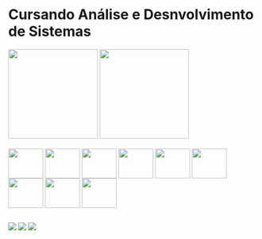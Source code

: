 <h1>Cursando Análise e Desnvolvimento de Sistemas</h1>

<div>
  <a href="https://github.com/PabloJesusdaSilva"></a>
    <img height="180em" src="https://github-readme-stats.vercel.app/api?username=pablojesusdasilva&show_icons=true&theme=tokyonight">
    <img height="180em" src="https://github-readme-stats.vercel.app/api/top-langs/?username=pablojesusdasilva&layout=compact&langs-count=168&theme=tokyonight">
</div>

<div style="display: inline_block"> <br>
  <img align ="center" height="60" width="70" src="https://cdn.jsdelivr.net/gh/devicons/devicon/icons/html5/html5-plain-wordmark.svg">
  <img align ="center" height="60" width="70" src="https://cdn.jsdelivr.net/gh/devicons/devicon/icons/css3/css3-plain-wordmark.svg">
  <img align ="center" height="60" width="70" src="https://cdn.jsdelivr.net/gh/devicons/devicon/icons/sass/sass-original.svg">   
  <img align ="center" height="60" width="70" src="https://cdn.jsdelivr.net/gh/devicons/devicon/icons/javascript/javascript-original.svg">
  <img align ="center" height="60" width="70" src="https://cdn.jsdelivr.net/gh/devicons/devicon/icons/typescript/typescript-original.svg" />
  <img align ="center" height="60" width="70" src="https://cdn.jsdelivr.net/gh/devicons/devicon/icons/react/react-original.svg" />
  <img align ="center" height="60" width="70" src="https://cdn.jsdelivr.net/gh/devicons/devicon/icons/nextjs/nextjs-original.svg" />
  <img align ="center" height="60" width="70" src="https://cdn.jsdelivr.net/gh/devicons/devicon/icons/tailwindcss/tailwindcss-plain.svg" />
  <img align ="center" height="60" width="70" src="https://cdn.jsdelivr.net/gh/devicons/devicon/icons/git/git-original.svg" />
</div>
  
  ##
  
<div>
    <a href="mailto:pablojesusdasilva0@gmail.com" target="_blank"><img src="https://img.shields.io/badge/Gmail-D14836?style=for-the-badge&logo=gmail&logoColor=white" target="_blank"></a>
    <a href="https://www.instagram.com/pablo_jsilvaa" target="_blank"><img src="https://img.shields.io/badge/Instagram-E4405F?style=for-the-badge&logo=instagram&logoColor=white" target="_blank"></a>
    <a href="https://www.instagram.com/pablo_jsilvaa](https://www.linkedin.com/in/pablojesusdasilva/" target="_blank"><img src="https://img.shields.io/badge/LinkedIn-0077B5?style=for-the-badge&logo=linkedin&logoColor=white" target="_blank"></a>
</div>
